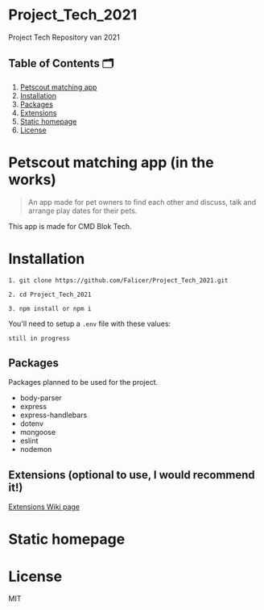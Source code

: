 # Project_Tech_2021
Project Tech Repository van 2021

## Table of Contents 🗂

1. [Petscout matching app](#Petscout_matching_app)
2. [Installation](#installation)
3. [Packages](#Packages)
4. [Extensions](#Extensions)
5. [Static homepage](#Static_homepage)
6. [License](#license)


# Petscout matching app (in the works)
> An app made for pet owners to find each other and discuss, talk and arrange play dates for their pets.

This app is made for CMD Blok Tech.


# Installation
```
1. git clone https://github.com/Falicer/Project_Tech_2021.git

2. cd Project_Tech_2021

3. npm install or npm i
```

You'll need to setup a `.env` file with these values:

```env
still in progress
```


## Packages
Packages planned to be used for the project.
* body-parser
* express
* express-handlebars
* dotenv
* mongoose
* eslint
* nodemon

## Extensions (optional to use, I would recommend it!)
[Extensions Wiki page](https://github.com/Falicer/Project_Tech_2021/wiki/Extensions)

# Static homepage

# License
MIT

